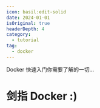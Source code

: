 ```yaml
---
icon: basil:edit-solid
date: 2024-01-01
isOriginal: true
headerDepth: 4
category:
  - tutorial
tag:
  - docker
---
```


Docker 快速入门你需要了解的一切...

<!-- more -->

# 剑指 Docker :)

